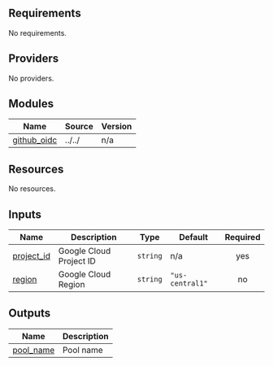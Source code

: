 ## Requirements

No requirements.

## Providers

No providers.

## Modules

| Name | Source | Version |
|------|--------|---------|
| <a name="module_github_oidc"></a> [github\_oidc](#module\_github\_oidc) | ../../ | n/a |

## Resources

No resources.

## Inputs

| Name | Description | Type | Default | Required |
|------|-------------|------|---------|:--------:|
| <a name="input_project_id"></a> [project\_id](#input\_project\_id) | Google Cloud Project ID | `string` | n/a | yes |
| <a name="input_region"></a> [region](#input\_region) | Google Cloud Region | `string` | `"us-central1"` | no |

## Outputs

| Name | Description |
|------|-------------|
| <a name="output_pool_name"></a> [pool\_name](#output\_pool\_name) | Pool name |
